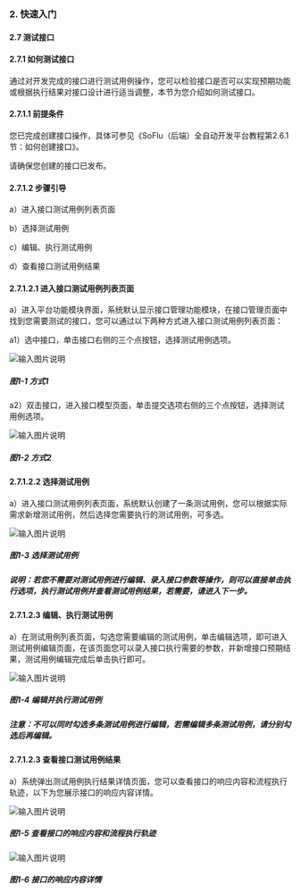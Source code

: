 ### 2. 快速入门

#### 2.7 测试接口

#### 2.7.1 如何测试接口

通过对开发完成的接口进行测试用例操作，您可以检验接口是否可以实现预期功能或根据执行结果对接口设计进行适当调整，本节为您介绍如何测试接口。

#### 2.7.1.1 前提条件

您已完成创建接口操作，具体可参见《SoFlu（后端）全自动开发平台教程第2.6.1节：如何创建接口》。

请确保您创建的接口已发布。

#### 2.7.1.2 步骤引导

a）进入接口测试用例列表页面

b）选择测试用例

c）编辑、执行测试用例

d）查看接口测试用例结果

#### 2.7.1.2.1 进入接口测试用例列表页面

a）进入平台功能模块界面，系统默认显示接口管理功能模块，在接口管理页面中找到您需要测试的接口，您可以通过以下两种方式进入接口测试用例列表页面：

a1）选中接口，单击接口右侧的三个点按钮，选择测试用例选项。

![输入图片说明](../../../../images/SoFlu%EF%BC%88%E5%90%8E%E7%AB%AF%EF%BC%89%E5%BC%80%E5%8F%91%E5%B9%B3%E5%8F%B0/1.%20%E6%9C%80%E6%96%B0%E7%89%88%E6%9C%AC%20-%20%E6%9B%B4%E6%96%B0%E6%97%A5%E6%9C%9F%20-%202022.10.08/2.%20%E5%BF%AB%E9%80%9F%E5%85%A5%E9%97%A8/7.%20%E6%B5%8B%E8%AF%95%E6%8E%A5%E5%8F%A3/image.png)

##### 图1-1 方式1

a2）双击接口，进入接口模型页面，单击提交选项右侧的三个点按钮，选择测试用例选项。

![输入图片说明](../../../../images/SoFlu%EF%BC%88%E5%90%8E%E7%AB%AF%EF%BC%89%E5%BC%80%E5%8F%91%E5%B9%B3%E5%8F%B0/1.%20%E6%9C%80%E6%96%B0%E7%89%88%E6%9C%AC%20-%20%E6%9B%B4%E6%96%B0%E6%97%A5%E6%9C%9F%20-%202022.10.08/2.%20%E5%BF%AB%E9%80%9F%E5%85%A5%E9%97%A8/7.%20%E6%B5%8B%E8%AF%95%E6%8E%A5%E5%8F%A3/1-2.png)

##### 图1-2 方式2

#### 2.7.1.2.2 选择测试用例

a）进入接口测试用例列表页面，系统默认创建了一条测试用例，您可以根据实际需求新增测试用例，然后选择您需要执行的测试用例，可多选。

![输入图片说明](../../../../images/SoFlu%EF%BC%88%E5%90%8E%E7%AB%AF%EF%BC%89%E5%BC%80%E5%8F%91%E5%B9%B3%E5%8F%B0/1.%20%E6%9C%80%E6%96%B0%E7%89%88%E6%9C%AC%20-%20%E6%9B%B4%E6%96%B0%E6%97%A5%E6%9C%9F%20-%202022.10.08/2.%20%E5%BF%AB%E9%80%9F%E5%85%A5%E9%97%A8/7.%20%E6%B5%8B%E8%AF%95%E6%8E%A5%E5%8F%A3/1-3.png)

##### 图1-3 选择测试用例

##### 说明：若您不需要对测试用例进行编辑、录入接口参数等操作，则可以直接单击执行选项，执行测试用例并查看测试用例结果，若需要，请进入下一步。

#### 2.7.1.2.3 编辑、执行测试用例

a）在测试用例列表页面，勾选您需要编辑的测试用例，单击编辑选项，即可进入测试用例编辑页面，在该页面您可以录入接口执行需要的参数，并新增接口预期结果，测试用例编辑完成后单击执行即可。

![输入图片说明](../../../../images/SoFlu%EF%BC%88%E5%90%8E%E7%AB%AF%EF%BC%89%E5%BC%80%E5%8F%91%E5%B9%B3%E5%8F%B0/1.%20%E6%9C%80%E6%96%B0%E7%89%88%E6%9C%AC%20-%20%E6%9B%B4%E6%96%B0%E6%97%A5%E6%9C%9F%20-%202022.10.08/2.%20%E5%BF%AB%E9%80%9F%E5%85%A5%E9%97%A8/7.%20%E6%B5%8B%E8%AF%95%E6%8E%A5%E5%8F%A3/1-4.png)

##### 图1-4 编辑并执行测试用例

##### 注意：不可以同时勾选多条测试用例进行编辑，若需编辑多条测试用例，请分别勾选后再编辑。

#### 2.7.1.2.3 查看接口测试用例结果

a）系统弹出测试用例执行结果详情页面，您可以查看接口的响应内容和流程执行轨迹，以下为您展示接口的响应内容详情。

![输入图片说明](../../../../images/SoFlu%EF%BC%88%E5%90%8E%E7%AB%AF%EF%BC%89%E5%BC%80%E5%8F%91%E5%B9%B3%E5%8F%B0/1.%20%E6%9C%80%E6%96%B0%E7%89%88%E6%9C%AC%20-%20%E6%9B%B4%E6%96%B0%E6%97%A5%E6%9C%9F%20-%202022.10.08/2.%20%E5%BF%AB%E9%80%9F%E5%85%A5%E9%97%A8/7.%20%E6%B5%8B%E8%AF%95%E6%8E%A5%E5%8F%A3/1-5.png)

##### 图1-5 查看接口的响应内容和流程执行轨迹

![输入图片说明](../../../../images/SoFlu%EF%BC%88%E5%90%8E%E7%AB%AF%EF%BC%89%E5%BC%80%E5%8F%91%E5%B9%B3%E5%8F%B0/1.%20%E6%9C%80%E6%96%B0%E7%89%88%E6%9C%AC%20-%20%E6%9B%B4%E6%96%B0%E6%97%A5%E6%9C%9F%20-%202022.10.08/2.%20%E5%BF%AB%E9%80%9F%E5%85%A5%E9%97%A8/7.%20%E6%B5%8B%E8%AF%95%E6%8E%A5%E5%8F%A3/1-6.png)

##### 图1-6 接口的响应内容详情
